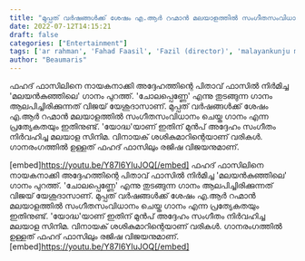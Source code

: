 ```yaml
---
title: "മുപ്പത് വർഷങ്ങൾക്ക് ശേഷം എ.ആർ റഹ്മാൻ മലയാളത്തിൽ സംഗീതസംവിധാനം ചെയ്ത ഗാനം പുറത്തിറങ്ങി"
date: 2022-07-12T14:15:21
draft: false
categories: ["Entertainment"]
tags: ['ar rahman', 'Fahad Faasil', 'Fazil (director)', 'malayankunju movie', 'rajisha vijayan']
author: "Beaumaris"
---
```


ഫഹദ് ഫാസിലിനെ നായകനാക്കി അദ്ദേഹത്തിന്റെ പിതാവ് ഫാസിൽ നിർമിച്ച 'മലയന്‍കുഞ്ഞിലെ' ഗാനം പുറത്ത്. 'ചോലപ്പെണ്ണേ' എന്നു തുടങ്ങുന്ന ഗാനം ആലപിച്ചിരിക്കുന്നത് വിജയ് യേശുദാസാണ്. മുപ്പത് വർഷങ്ങൾക്ക് ശേഷം എ.ആർ റഹ്മാൻ മലയാളത്തിൽ സംഗീതസംവിധാനം ചെയ്ത ഗാനം എന്ന പ്രത്യേകതയും ഇതിനുണ്ട്. 'യോദ്ധ'യാണ് ഇതിന് മുന്‍പ് അദ്ദേഹം സംഗീതം നിര്‍വഹിച്ച മലയാള സിനിമ. വിനായക് ശശികുമാറിന്റെയാണ് വരികൾ. ഗാനരംഗത്തിൽ ഉള്ളത് ഫഹദ് ഫാസിലും രജിഷ വിജയനുമാണ്.

[embed]https://youtu.be/Y87l6YIuJOQ[/embed]
ഫഹദ് ഫാസിലിനെ നായകനാക്കി അദ്ദേഹത്തിന്റെ പിതാവ് ഫാസിൽ നിർമിച്ച 'മലയന്‍കുഞ്ഞിലെ' ഗാനം പുറത്ത്. 'ചോലപ്പെണ്ണേ' എന്നു തുടങ്ങുന്ന ഗാനം ആലപിച്ചിരിക്കുന്നത് വിജയ് യേശുദാസാണ്. മുപ്പത് വർഷങ്ങൾക്ക് ശേഷം എ.ആർ റഹ്മാൻ മലയാളത്തിൽ സംഗീതസംവിധാനം ചെയ്ത ഗാനം എന്ന പ്രത്യേകതയും ഇതിനുണ്ട്. 'യോദ്ധ'യാണ് ഇതിന് മുന്‍പ് അദ്ദേഹം സംഗീതം നിര്‍വഹിച്ച മലയാള സിനിമ. വിനായക് ശശികുമാറിന്റെയാണ് വരികൾ. ഗാനരംഗത്തിൽ ഉള്ളത് ഫഹദ് ഫാസിലും രജിഷ വിജയനുമാണ്. [embed]https://youtu.be/Y87l6YIuJOQ[/embed]
